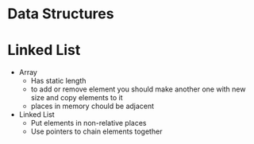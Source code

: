 # Data Structures ############################################
# Linked List ################################################
  - Array
    - Has static length
    - to add or remove element you should make another one with new size and copy elements to it
    - places in memory chould be adjacent
  - Linked List
    - Put elements in non-relative places
    - Use pointers to chain elements together
